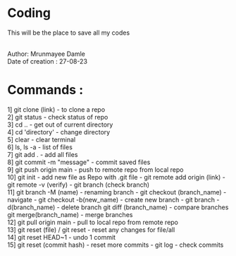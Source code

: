 # Coding
This will be the place to save all my codes

<br>
Author: Mrunmayee Damle
<br>
Date of creation : 27-08-23

# Commands :
1] git clone (link) - to clone a repo
<br>
2] git status - check status of repo
<br>
3] cd .. - get out of current directory
<br>
4] cd 'directory' - change directory
<br>
5] clear - clear terminal
<br>
6] ls, ls -a - list of files
<br>
7] git add . - add all files
<br>
8] git commit -m "message" - commit saved files
<br>
9] git push origin main - push to remote repo from local repo
<br>
10] git init - add new file as Repo with .git file -
     git remote add origin (link) -
     git remote -v (verify) -
     git branch (check branch) 
<br>
11] git branch -M (name) - renaming branch -
     git checkout (branch_name) - navigate - 
     git checkout -b(new_name) - create new branch -
     git branch -d(branch_name) - delete branch
     git diff (branch_name) - compare branches
     git merge(branch_name) - merge branches
<br>
12] git pull origin main - pull to local repo from remote repo
<br>
13] git reset (file) / git reset - reset any changes for file/all
<br>
14] git reset HEAD~1 - undo 1 commit
<br>
15] git reset (commit hash) - reset more commits -
     git log - check commits
<br>
